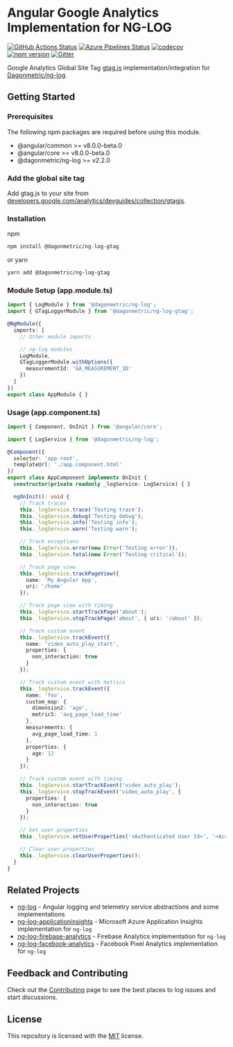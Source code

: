 # Angular Google Analytics Implementation for NG-LOG

[![GitHub Actions Status](https://github.com/DagonMetric/ng-log-gtag/workflows/Main%20Workflow/badge.svg)](https://github.com/DagonMetric/ng-log-gtag/actions)
[![Azure Pipelines Status](https://dev.azure.com/DagonMetric/ng-log-gtag/_apis/build/status/DagonMetric.ng-log-gtag?branchName=master)](https://dev.azure.com/DagonMetric/ng-log-gtag/_build/latest?definitionId=12&branchName=master)
[![codecov](https://codecov.io/gh/DagonMetric/ng-log-gtag/branch/master/graph/badge.svg)](https://codecov.io/gh/DagonMetric/ng-log-gtag)
[![npm version](https://img.shields.io/npm/v/@dagonmetric/ng-log-gtag.svg)](https://www.npmjs.com/package/@dagonmetric/ng-log-gtag)
[![Gitter](https://badges.gitter.im/DagonMetric/general.svg)](https://gitter.im/DagonMetric/general?utm_source=badge&utm_medium=badge&utm_campaign=pr-badge)

Google Analytics Global Site Tag [gtag.js](https://developers.google.com/gtagjs) implementation/integration for [Dagonmetric/ng-log](https://github.com/DagonMetric/ng-log).

## Getting Started

### Prerequisites

The following npm packages are required before using this module.

* @angular/common >= v8.0.0-beta.0
* @angular/core >= v8.0.0-beta.0
* @dagonmetric/ng-log >= v2.2.0

### Add the global site tag

Add gtag.js to your site from [developers.google.com/analytics/devguides/collection/gtagjs](https://developers.google.com/analytics/devguides/collection/gtagjs/).

### Installation

npm

```bash
npm install @dagonmetric/ng-log-gtag
```

or yarn

```bash
yarn add @dagonmetric/ng-log-gtag
```

### Module Setup (app.module.ts)

```typescript
import { LogModule } from '@dagonmetric/ng-log';
import { GTagLoggerModule } from '@dagonmetric/ng-log-gtag';

@NgModule({
  imports: [
    // Other module imports

    // ng-log modules
    LogModule,
    GTagLoggerModule.withOptions({
      measurementId: 'GA_MEASUREMENT_ID'
    })
  ]
})
export class AppModule { }
```

### Usage (app.component.ts)

```typescript
import { Component, OnInit } from '@angular/core';

import { LogService } from '@dagonmetric/ng-log';

@Component({
  selector: 'app-root',
  templateUrl: './app.component.html'
})
export class AppComponent implements OnInit {
  constructor(private readonly _logService: LogService) { }

  ngOnInit(): void {
    // Track traces
    this._logService.trace('Testing trace');
    this._logService.debug('Testing debug');
    this._logService.info('Testing info');
    this._logService.warn('Testing warn');

    // Track exceptions
    this._logService.error(new Error('Testing error'));
    this._logService.fatal(new Error('Testing critical'));

    // Track page view
    this._logService.trackPageView({
      name: 'My Angular App',
      uri: '/home'
    });

    // Track page view with timing
    this._logService.startTrackPage('about');
    this._logService.stopTrackPage('about', { uri: '/about' });

    // Track custom event
    this._logService.trackEvent({
      name: 'video_auto_play_start',
      properties: {
        non_interaction: true
      }
    });

    // Track custom event with metrics
    this._logService.trackEvent({
      name: 'foo',
      custom_map: {
        dimension2: 'age',
        metric5: 'avg_page_load_time'
      },
      measurements: {
        avg_page_load_time: 1
      },
      properties: {
        age: 12
      }
    });

    // Track custom event with timing
    this._logService.startTrackEvent('video_auto_play');
    this._logService.stopTrackEvent('video_auto_play', {
      properties: {
        non_interaction: true
      }
    });

    // Set user properties
    this._logService.setUserProperties('<Authenticated User Id>', '<Account Id>');

    // Clear user properties
    this._logService.clearUserProperties();
  }
}
```

## Related Projects

* [ng-log](https://github.com/DagonMetric/ng-log) - Angular logging and telemetry service abstractions and some implementations
* [ng-log-applicationinsights](https://github.com/DagonMetric/ng-log-applicationinsights) - Microsoft Azure Application Insights implementation for `ng-log`
* [ng-log-firebase-analytics](https://github.com/DagonMetric/ng-log-firebase-analytics) - Firebase Analytics implementation for `ng-log`
* [ng-log-facebook-analytics](https://github.com/DagonMetric/ng-log-facebook-analytics) - Facebook Pixel Analytics implementation for `ng-log`

## Feedback and Contributing

Check out the [Contributing](https://github.com/DagonMetric/ng-log-gtag/blob/master/CONTRIBUTING.md) page to see the best places to log issues and start discussions.

## License

This repository is licensed with the [MIT](https://github.com/DagonMetric/ng-log-gtag/blob/master/LICENSE) license.
